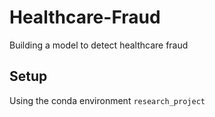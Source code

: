 # Healthcare-Fraud
Building a model to detect healthcare fraud

## Setup

Using the conda environment `research_project`
